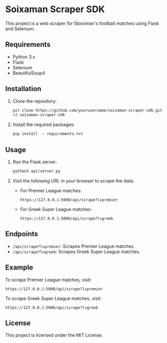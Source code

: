 # Soixaman Scraper SDK

This project is a web scraper for Stoiximan's football matches using Flask and Selenium.

## Requirements

- Python 3.x
- Flask
- Selenium
- BeautifulSoup4

## Installation

1. Clone the repository:

   ```sh
   git clone https://github.com/yourusername/soixaman-scraper-sdk.git
   cd soixaman-scraper-sdk
   ```

2. Install the required packages:
   ```sh
   pip install -r requirements.txt
   ```

## Usage

1. Run the Flask server:

   ```sh
   python3 api/server.py
   ```

2. Visit the following URL in your browser to scrape the data:
   - For Premier League matches:
     ```
     https://127.0.0.1:5000/api/scrape?l=premier
     ```
   - For Greek Super League matches:
     ```
     https://127.0.0.1:5000/api/scrape?l=greek
     ```

## Endpoints

- `/api/scrape?l=premier`: Scrapes Premier League matches.
- `/api/scrape?l=greek`: Scrapes Greek Super League matches.

## Example

To scrape Premier League matches, visit:

```
https://127.0.0.1:5000/api/scrape?l=premier
```

To scrape Greek Super League matches, visit:

```
https://127.0.0.1:5000/api/scrape?l=greek
```

## License

This project is licensed under the MIT License.
